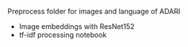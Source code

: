 Preprocess folder for images and language of ADARI
- Image embeddings with ResNet152
- tf-idf processing notebook
